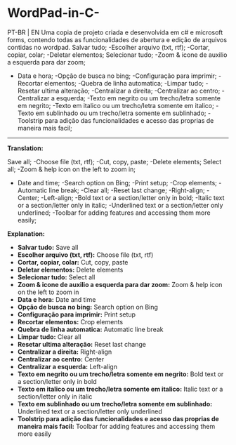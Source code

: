 # WordPad-in-C-
PT-BR | EN
Uma copia de projeto criada e desenvolvida em c# e microsoft forms, contendo todas as funcionalidades de abertura e edição de arquivos contidas no wordpad.
Salvar tudo;
-Escolher arquivo (txt, rtf);
-Cortar, copiar, colar;
-Deletar elementos;
Selecionar tudo;
-Zoom & icone de auxilio a esquerda para dar zoom;
- Data e hora;
-Opção de busca no bing;
-Configuração para imprimir;
-Recortar elementos;
-Quebra de linha automatica;
-Limpar tudo;
-Resetar ultima alteração;
-Centralizar a direita;
-Centralizar ao centro;
-Centralizar a esquerda;
-Texto em negrito ou um trecho/letra somente em negrito;
-Texto em italico ou um trecho/letra somente em italico;
-Texto em sublinhado ou um trecho/letra somente em sublinhado;
-Toolstrip para adição das funcionalidades e acesso das proprias de maneira mais facil;
-------------------------------

**Translation:**

Save all;
-Choose file (txt, rtf);
-Cut, copy, paste;
-Delete elements;
Select all;
-Zoom & help icon on the left to zoom in;
- Date and time;
-Search option on Bing;
-Print setup;
-Crop elements;
-Automatic line break;
-Clear all;
-Reset last change;
-Right-align;
-Center;
-Left-align;
-Bold text or a section/letter only in bold;
-Italic text or a section/letter only in italic;
-Underlined text or a section/letter only underlined;
-Toolbar for adding features and accessing them more easily;

**Explanation:**

* **Salvar tudo:** Save all
* **Escolher arquivo (txt, rtf):** Choose file (txt, rtf)
* **Cortar, copiar, colar:** Cut, copy, paste
* **Deletar elementos:** Delete elements
* **Selecionar tudo:** Select all
* **Zoom & icone de auxilio a esquerda para dar zoom:** Zoom & help icon on the left to zoom in
* **Data e hora:** Date and time
* **Opção de busca no bing:** Search option on Bing
* **Configuração para imprimir:** Print setup
* **Recortar elementos:** Crop elements
* **Quebra de linha automatica:** Automatic line break
* **Limpar tudo:** Clear all
* **Resetar ultima alteração:** Reset last change
* **Centralizar a direita:** Right-align
* **Centralizar ao centro:** Center
* **Centralizar a esquerda:** Left-align
* **Texto em negrito ou um trecho/letra somente em negrito:** Bold text or a section/letter only in bold
* **Texto em italico ou um trecho/letra somente em italico:** Italic text or a section/letter only in italic
* **Texto em sublinhado ou um trecho/letra somente em sublinhado:** Underlined text or a section/letter only underlined
* **Toolstrip para adição das funcionalidades e acesso das proprias de maneira mais facil:** Toolbar for adding features and accessing them more easily
